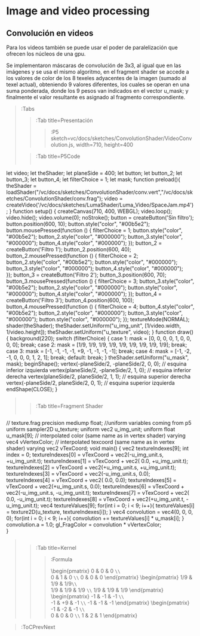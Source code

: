 # Image and video processing

## Convolución en videos

Para los videos también se puede usar el poder de paralelización que ofrecen los núcleos de una gpu.

Se implementaron máscaras de convolución de 3x3, al igual que en las imágenes y se usa el mismo algoritmo, en el fragment shader se accede a los valores de color de los 8 texeles adyacentes de la imagen (sumado al texel actual), obteniendo 9 valores diferentes, los cuales se operan en una suma ponderada, donde los 9 pesos van indicados en el vector u_mask; y finalmente el valor resultante es asignado al fragmento correspondiente.


> :Tabs
> > :Tab title=Presentación
> > >
> > > :P5 sketch=vc/docs/sketches/ConvolutionShader/VideoConvolution.js, width=710, height=400
>
> > :Tab title=P5Code
> >
> > ```js
let video;
let theShader;
let planeSide = 400;
let button;
let button_2;
let button_3;
let button_4;
let filterChoice = 1;
let mask;
function preload(){
theShader = loadShader("/vc/docs/sketches/ConvolutionShader/conv.vert","/vc/docs/sketches/ConvolutionShader/conv.frag");
video = createVideo('/vc/docs/sketches/LumaShader/Luma_Video/SpaceJam.mp4');
}
function setup() {
createCanvas(710, 400, WEBGL);
video.loop();
video.hide();
video.volume(0);
noStroke();
button = createButton('Sin filtro');
button.position(600, 10);
button.style("color", "#00b5e2");
button.mousePressed(function () {
filterChoice = 1;
button.style("color", "#00b5e2");
button_2.style("color", "#000000");
button_3.style("color", "#000000");
button_4.style("color", "#000000");
});
button_2 = createButton('Filtro   1');
button_2.position(600, 40);
button_2.mousePressed(function () {
filterChoice = 2;
button_2.style("color", "#00b5e2");
button.style("color", "#000000");
button_3.style("color", "#000000");
button_4.style("color", "#000000");  
});
button_3 = createButton('Filtro   2');
button_3.position(600, 70);
button_3.mousePressed(function () {
filterChoice = 3;
button_3.style("color", "#00b5e2");
button_2.style("color", "#000000");
button.style("color", "#000000");
button_4.style("color", "#000000");
});
button_4 = createButton('Filtro   3');
button_4.position(600, 100);
button_4.mousePressed(function () {
filterChoice = 4;
button_4.style("color", "#00b5e2");
button_2.style("color", "#000000");
button_3.style("color", "#000000");
button.style("color", "#000000");
});
textureMode(NORMAL);
shader(theShader);
theShader.setUniform("u_img_unit", [1/video.width, 1/video.height]);
theShader.setUniform("u_texture", video);
}
function draw() {
background(220);
switch (filterChoice) {
case 1:
mask = [0, 0, 0, 0, 1, 0, 0, 0, 0];
break;
case 2:
mask = [1/9, 1/9, 1/9, 1/9, 1/9, 1/9, 1/9, 1/9, 1/9];
break;  
case 3:
mask = [-1, -1, -1, -1, +9, -1, -1, -1, -1];
break;
case 4:
mask = [-1, -2, -1, 0, 0, 0, 1, 2, 1];
break;
default:
break;
}
theShader.setUniform("u_mask", mask);
beginShape();
vertex(-planeSide/2, -planeSide/2, 0, 0); // esquina inferior izquierda
vertex(planeSide/2, -planeSide/2, 1, 0); // esquina inferior derecha
vertex(planeSide/2, planeSide/2, 1, 1); // esquina superior derecha
vertex(-planeSide/2, planeSide/2, 0, 1); // esquina superior izquierda
endShape(CLOSE);
}
> > ```
>
> > :Tab title=Fragment Shader
> >
> > ```glsl
// texture.frag
precision mediump float;
//uniform variables coming from p5
uniform sampler2D u_texture;
uniform vec2 u_img_unit;
uniform float u_mask[9];
// interpolated color (same name as in vertex shader)
varying vec4 vVertexColor;
// interpolated texcoord (same name as in vertex shader)
varying vec2 vTexCoord;
void main() {
vec2 textureIndexes[9];
int index = 0;
textureIndexes[0] = vTexCoord + vec2(-u_img_unit.s, +u_img_unit.t);
textureIndexes[1] = vTexCoord + vec2(          0.0, +u_img_unit.t);
textureIndexes[2] = vTexCoord + vec2(+u_img_unit.s, +u_img_unit.t);
textureIndexes[3] = vTexCoord + vec2(-u_img_unit.s,           0.0);
textureIndexes[4] = vTexCoord + vec2(          0.0,           0.0);
textureIndexes[5] = vTexCoord + vec2(+u_img_unit.s,           0.0);
textureIndexes[6] = vTexCoord + vec2(-u_img_unit.s, -u_img_unit.t);
textureIndexes[7] = vTexCoord + vec2(          0.0, -u_img_unit.t);
textureIndexes[8] = vTexCoord + vec2(+u_img_unit.t, -u_img_unit.t);
vec4 textureValues[9];
for(int i = 0; i < 9; i++){
textureValues[i] = texture2D(u_texture, textureIndexes[i]);
}
vec4 convolution = vec4(0, 0, 0, 0);
for(int i = 0; i < 9; i++){
convolution += textureValues[i] * u_mask[i];
}
convolution.a = 1.0;
gl_FragColor = convolution * vVertexColor;  
}
> > ```
>
> > :Tab title=Kernel
> > > :Formula
> > >
> > > \begin{pmatrix}
> > > 0 & 0 & 0 `\\`      
> > > 0 & 1 & 0 `\\`
> > > 0 & 0 & 0
> > > \end{pmatrix}
> > > \begin{pmatrix}
> > > 1/9 & 1/9 & 1/9`\\`      
> > > 1/9 & 1/9 & 1/9 `\\`
> > > 1/9 & 1/9 & 1/9
> > > \end{pmatrix}
> > > \begin{pmatrix}
> > > -1 & -1 & -1 `\\`      
> > > -1 & +9 & -1 `\\`
> > > -1 & -1 & -1
> > > \end{pmatrix}
> > > \begin{pmatrix}
> > > -1 & -2 & -1 `\\`      
> > >  0 &  0 &  0 `\\`
> > >  1 &  2 &  1
> > > \end{pmatrix}

> :ToCPrevNext